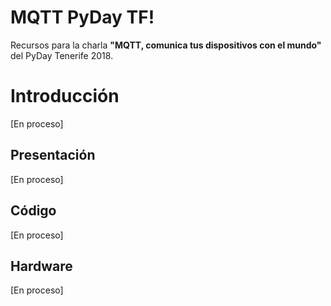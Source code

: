 # MQTT PyDay TF!

Recursos para la charla **"MQTT, comunica tus dispositivos con el mundo"** del PyDay Tenerife 2018.

# Introducción

[En proceso]

## Presentación

[En proceso]

## Código

[En proceso]

## Hardware

[En proceso]
